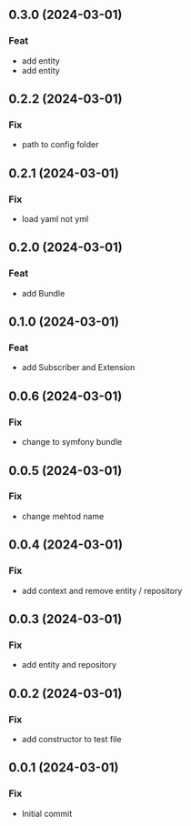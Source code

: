 ## 0.3.0 (2024-03-01)

### Feat

- add entity
- add entity

## 0.2.2 (2024-03-01)

### Fix

- path to config folder

## 0.2.1 (2024-03-01)

### Fix

- load yaml not yml

## 0.2.0 (2024-03-01)

### Feat

- add Bundle

## 0.1.0 (2024-03-01)

### Feat

- add Subscriber and Extension

## 0.0.6 (2024-03-01)

### Fix

- change to symfony bundle

## 0.0.5 (2024-03-01)

### Fix

- change mehtod name

## 0.0.4 (2024-03-01)

### Fix

- add context and remove entity / repository

## 0.0.3 (2024-03-01)

### Fix

- add entity and repository

## 0.0.2 (2024-03-01)

### Fix

- add constructor to test file

## 0.0.1 (2024-03-01)

### Fix

- Initial commit
